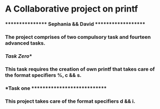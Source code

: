 # A Collaborative project on printf
### *************** Sephania && David ******************
### The project comprises of two compulsory task and fourteen advanced tasks.
### *********************Task Zero**********************
### This task requires the creation of own printf that takes care of the format specifiers %, c && s.
### *Task one ***************************
### This project takes care of the format specifiers d && i.
